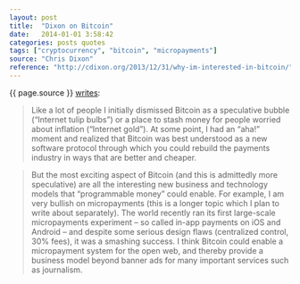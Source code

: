 ```yaml
---
layout: post
title:  "Dixon on Bitcoin"
date:   2014-01-01 3:58:42
categories: posts quotes
tags: ["cryptocurrency", "bitcoin", "micropayments"]
source: "Chris Dixon"
reference: "http://cdixon.org/2013/12/31/why-im-interested-in-bitcoin/"
---
```


{{ page.source }} [writes]({{page.reference}}):

> Like a lot of people I initially dismissed Bitcoin as a speculative bubble (“Internet tulip bulbs”) or a place to stash money for people worried about inflation (“Internet gold”). At some point, I had an “aha!” moment and realized that Bitcoin was best understood as a new software protocol through which you could rebuild the payments industry in ways that are better and cheaper.

> But the most exciting aspect of Bitcoin (and this is admittedly more speculative) are all the interesting new business and technology models that “programmable money” could enable. For example, I am very bullish on micropayments (this is a longer topic which I plan to write about separately). The world recently ran its first large-scale micropayments experiment – so called in-app payments on iOS and Android – and despite some serious design flaws (centralized control, 30% fees), it was a smashing success. I think Bitcoin could enable a micropayment system for the open web, and thereby provide a business model beyond banner ads for many important services such as journalism.